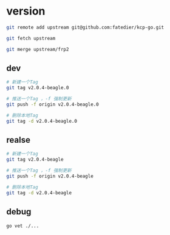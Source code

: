# version

<!-- https://github.com/fatedier/kcp-go -->

```bash
git remote add upstream git@github.com:fatedier/kcp-go.git

git fetch upstream

git merge upstream/frp2
```

## dev

```bash
# 新建一个Tag
git tag v2.0.4-beagle.0

# 推送一个Tag ，-f 强制更新
git push -f origin v2.0.4-beagle.0

# 删除本地Tag
git tag -d v2.0.4-beagle.0
```

## realse

```bash
# 新建一个Tag
git tag v2.0.4-beagle

# 推送一个Tag ，-f 强制更新
git push -f origin v2.0.4-beagle

# 删除本地Tag
git tag -d v2.0.4-beagle
```

## debug

```bash
go vet ./...
```
